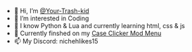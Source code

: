 - 👋 Hi, I’m [@Your-Trash-kid](https://github.com/Your-Trash-kid)
- 👀 I’m interested in Coding
- 🌱 I know Python & Lua and currently learning html, css & js
- 📌 Currently finshed on my [Case Clicker Mod Menu](https://github.com/Your-Trash-kid/CaseClickerHacks)
- 📫 My Discord: nichehlikes15

<!---
Your-Trash-kid/Your-Trash-kid is a ✨ special ✨ repository because its `README.md` (this file) appears on your GitHub profile.
You can click the Preview link to take a look at your changes.
--->
